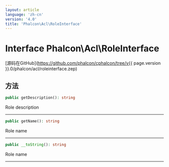 ```yaml
---
layout: article
language: 'zh-cn'
version: '4.0'
title: 'Phalcon\Acl\RoleInterface'
---
```

# Interface **Phalcon\Acl\RoleInterface**

[源码在GitHub](https://github.com/phalcon/cphalcon/tree/v{{ page.version }}.0/phalcon/acl/roleinterface.zep)

## 方法

```php
public getDescription(): string
```

Role description

* * *

```php
public getName(): string
```

Role name

* * *

```php
public __toString(): string
```

Role name

* * *
